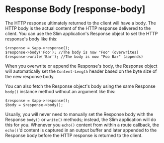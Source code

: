 # Response Body [response-body] #

The HTTP response ultimately returned to the client will have a body. The HTTP body is the actual content of the HTTP response delivered to the client. You can use the Slim application's Response object to set the HTTP response's body like this:

    $response = $app->response();
    $response->body('Foo'); //The body is now "Foo" (overwrites)
    $response->write('Bar'); //The body is now "Foo Bar" (appends)

When you overwrite or append the Response's body, the Response object will automatically set the `Content-Length` header based on the byte size of the new response body.

You can also fetch the Response object's body using the same Response `body()` instance method without an argument like this:

    $response = $app->response();
    $body = $response->body();

Usually, you will never need to manually set the Response body with the Response `body()` or `write()` methods; instead, the Slim application will do this for you. Whenever you `echo()` content from within a route callback, the `echo()`'d content is captured in an output buffer and later appended to the Response body before the HTTP response is returned to the client.